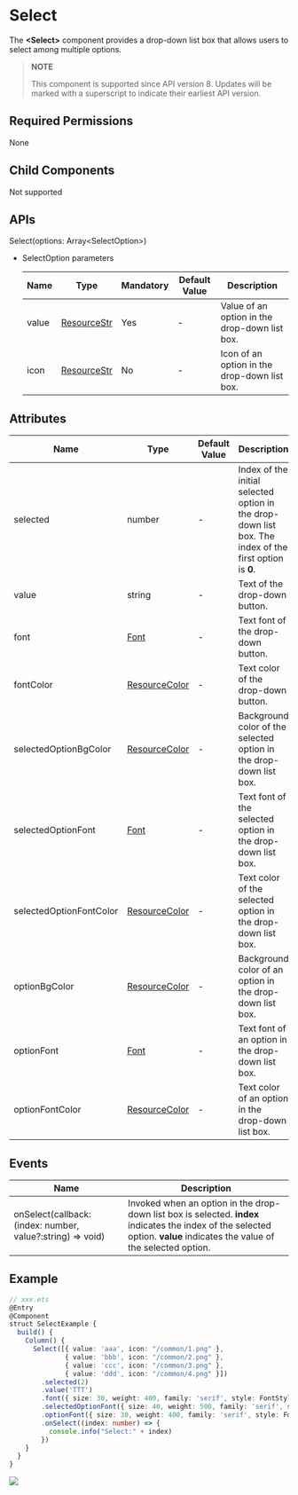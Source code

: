 #  Select

The **<Select\>** component provides a drop-down list box that allows users to select among multiple options.

> **NOTE**
>
> This component is supported since API version 8. Updates will be marked with a superscript to indicate their earliest API version.

## Required Permissions

None

## Child Components

Not supported

## APIs

Select(options: Array\<SelectOption>\)

- SelectOption parameters

  | Name| Type| Mandatory| Default Value| Description|
  | ------ | ----------------------------------------------- | ---- | ------ | -------------- |
  | value | [ResourceStr](../../ui/ts-types.md) | Yes | - | Value of an option in the drop-down list box. |
  | icon | [ResourceStr](../../ui/ts-types.md) | No | - | Icon of an option in the drop-down list box. |

## Attributes

| Name| Type| Default Value| Description|
| ----------------------- | --------------------------------------------------- | ------ | ----------------------------------------------- |
| selected                | number                                              | -      | Index of the initial selected option in the drop-down list box. The index of the first option is **0**. |
| value                   | string                                              | -      | Text of the drop-down button. |
| font                    | [Font](../../ui/ts-types.md) | -      | Text font of the drop-down button. |
| fontColor               | [ResourceColor](../../ui/ts-types.md) | -      | Text color of the drop-down button. |
| selectedOptionBgColor   | [ResourceColor](../../ui/ts-types.md) | -      | Background color of the selected option in the drop-down list box. |
| selectedOptionFont      | [Font](../../ui/ts-types.md) | -      | Text font of the selected option in the drop-down list box. |
| selectedOptionFontColor | [ResourceColor](../../ui/ts-types.md) | -      | Text color of the selected option in the drop-down list box. |
| optionBgColor           | [ResourceColor](../../ui/ts-types.md) | -      | Background color of an option in the drop-down list box. |
| optionFont              | [Font](../../ui/ts-types.md) | -      | Text font of an option in the drop-down list box. |
| optionFontColor         | [ResourceColor](../../ui/ts-types.md) | -      | Text color of an option in the drop-down list box. |

## Events

| Name| Description|
| ------------------------------------------------------------ | ------------------------------------------------------------ |
| onSelect(callback: (index: number, value?:string) => void) | Invoked when an option in the drop-down list box is selected. **index** indicates the index of the selected option. **value** indicates the value of the selected option. |

##  Example

```ts
// xxx.ets
@Entry
@Component
struct SelectExample {
  build() {
    Column() {
      Select([{ value: 'aaa', icon: "/common/1.png" },
              { value: 'bbb', icon: "/common/2.png" },
              { value: 'ccc', icon: "/common/3.png" },
              { value: 'ddd', icon: "/common/4.png" }])
        .selected(2)
        .value('TTT')
        .font({ size: 30, weight: 400, family: 'serif', style: FontStyle.Normal })
        .selectedOptionFont({ size: 40, weight: 500, family: 'serif', style: FontStyle.Normal })
        .optionFont({ size: 30, weight: 400, family: 'serif', style: FontStyle.Normal })
        .onSelect((index: number) => {
          console.info("Select:" + index)
        })
    }
  }
}
```

![](figures/select.png)
